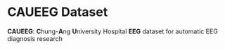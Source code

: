 # CAUEEG Dataset
**CAUEEG**: **C**hung-**A**ng **U**niversity Hospital **EEG** dataset for automatic EEG diagnosis research
